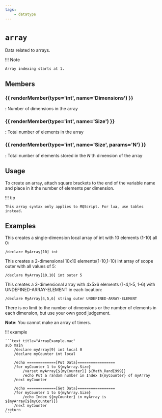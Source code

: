 ```yaml
---
tags:
    - datatype
---
```

# `array`

<!--dt-desc-start-->
Data related to arrays.

!!! Note

    Array indexing starts at 1.
<!--dt-desc-end-->
## Members
<!--dt-members-start-->
### {{ renderMember(type='int', name='Dimensions') }}

:   Number of dimensions in the array

### {{ renderMember(type='int', name='Size') }}

:   Total number of elements in the array

### {{ renderMember(type='int', name='Size', params='N') }}

:   Total number of elements stored in the _N_ th dimension of the array
<!--dt-members-end-->

## Usage

To create an array, attach square brackets to the end of the variable name and place in it the number of elements per dimension.

!!! tip

    This array syntax only applies to MQScript. For lua, use tables instead.


## Examples

This creates a single-dimension local array of int with 10 elements (1-10) all 0:

```text
/declare MyArray[10] int
```

This creates a 2-dimensional 10x10 elements(1-10,1-10) int array of scope outer with all values of 5:

```text
/declare MyArray[10,10] int outer 5
```

This creates a 3-dimensional array with 4x5x6 elements (1-4,1-5, 1-6) with UNDEFINED-ARRAY-ELEMENT in each location:

```text
/declare MyArray[4,5,6] string outer UNDEFINED-ARRAY-ELEMENT
```

There is no limit to the number of dimensions or the number of elements in each dimension, but use your own good judgement.

**Note:** You cannot make an array of timers.

!!! example

    ```text title="ArrayExample.mac"
    sub main
        /declare myArray[9] int local 0
        /declare myCounter int local

        /echo =============[Put Data]=================
        /for myCounter 1 to ${myArray.Size}
            /varset myArray[${myCounter}] ${Math.Rand[999]}
            /echo Put a random number in Index ${myCounter} of myArray
        /next myCounter

        /echo =============[Get Data]=================
        /for myCounter 1 to ${myArray.Size}
            /echo Index ${myCounter} in myArray is ${myArray[${myCounter}]}
        /next myCounter
    /return
    ```
<!--dt-linkrefs-start-->
[int]: datatype-int.md
<!--dt-linkrefs-end-->
